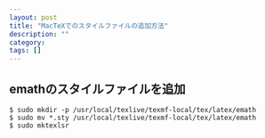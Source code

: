 ```yaml
---
layout: post
title: "MacTeXでのスタイルファイルの追加方法"
description: ""
category: 
tags: []
---
```

## emathのスタイルファイルを追加

```
$ sudo mkdir -p /usr/local/texlive/texmf-local/tex/latex/emath
$ sudo mv *.sty /usr/local/texlive/texmf-local/tex/latex/emath
$ sudo mktexlsr
```




